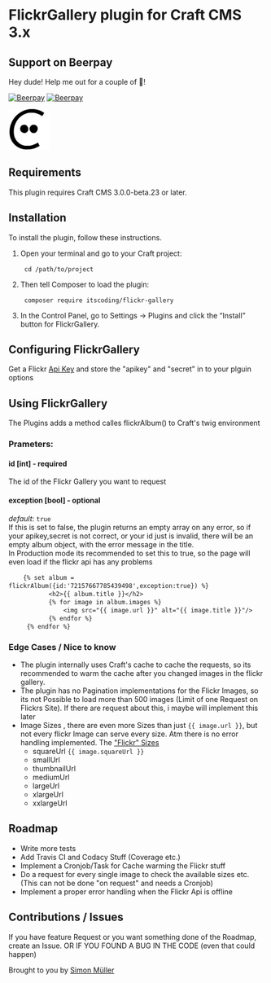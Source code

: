 # FlickrGallery plugin for Craft CMS 3.x

## Support on Beerpay
Hey dude! Help me out for a couple of :beers:!

[![Beerpay](https://beerpay.io/boscho87/flickrgallery/badge.svg?style=beer-square)](https://beerpay.io/boscho87/flickrgallery)  [![Beerpay](https://beerpay.io/boscho87/flickrgallery/make-wish.svg?style=flat-square)](https://beerpay.io/boscho87/flickrgallery?focus=wish)

<img src="https://github.com/boscho87/flickrgallery/raw/master/src/icon.svg?sanitize=true" alt="Screenshot" width="80px" height=80px>

## Requirements

This plugin requires Craft CMS 3.0.0-beta.23 or later.

## Installation

To install the plugin, follow these instructions.

1. Open your terminal and go to your Craft project:

        cd /path/to/project

2. Then tell Composer to load the plugin:

        composer require itscoding/flickr-gallery

3. In the Control Panel, go to Settings → Plugins and click the “Install” button for FlickrGallery.

## Configuring FlickrGallery

Get a Flickr [Api Key](https://www.flickr.com/services/api/misc.api_keys.html) and store the "apikey" and "secret" in to your plguin options


## Using FlickrGallery

The Plugins adds a method calles flickrAlbum() to Craft's twig environment

### Prameters:

#### id [int] - required
The id of the Flickr Gallery you want to request


#### exception [bool] - optional
*default*: `true`  
If this is set to false, the plugin returns an empty array on any error, so if your apikey,secret is not correct, or your id just is invalid, there will be an empty album object, with the error message in the title.  
In Production mode its recommended to set this to true, so the page will even load if the flickr api has any problems

```twig
    {% set album = flickrAlbum({id:'72157667785439498',exception:true}) %}
           <h2>{{ album.title }}</h2>
           {% for image in album.images %}
               <img src="{{ image.url }}" alt="{{ image.title }}"/>
           {% endfor %}
     {% endfor %}
```

### Edge Cases / Nice to know
- The plugin internally uses Craft's cache to cache the requests, so its recommended to warm the cache after you changed images in the flickr gallery.
- The plugin has no Pagination implementations for the Flickr Images, so its not Possible to load more than 500 images (Limit of one Request on Flickrs Site). If there are request about this, i maybe will implement this later
- Image Sizes , there are even more Sizes than just `{{ image.url }}`, but not every flickr Image can serve every size. Atm there is no error handling implemented. The ["Flickr" Sizes](https://www.flickr.com/services/api/flickr.photos.getSizes.html)
   - squareUrl `{{ image.squareUrl }}`
   - smallUrl
   - thumbnailUrl
   - mediumUrl
   - largeUrl
   - xlargeUrl
   - xxlargeUrl
  
## Roadmap

- Write more tests
- Add Travis CI and Codacy Stuff (Coverage etc.)
- Implement a Cronjob/Task for Cache warming the Flickr stuff
- Do a request for every single image to check the available sizes etc. (This can not be done "on request" and needs a Cronjob)
- Implement a proper error handling when the Flickr Api is offline


## Contributions / Issues
If you have feature Request or you want something done of the Roadmap, create an Issue. OR IF YOU FOUND A BUG IN THE CODE (even that could happen)




Brought to you by [Simon Müller](https://blog.itscoding.ch)

